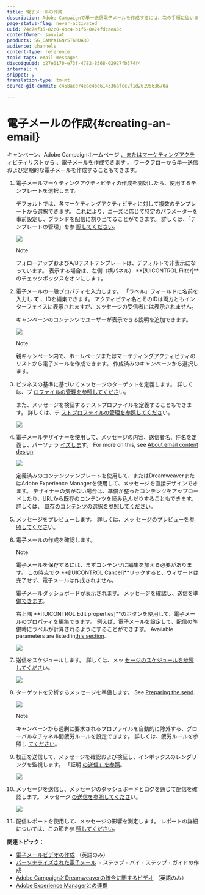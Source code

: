 ```yaml
---
title: 電子メールの作成
description: Adobe Campaignで単一送信電子メールを作成するには、次の手順に従います。
page-status-flag: never-activated
uuid: 74c7ef35-82c0-4bc4-b1f6-8e74fdcaea3c
contentOwner: sauviat
products: SG_CAMPAIGN/STANDARD
audience: channels
content-type: reference
topic-tags: email-messages
discoiquuid: b27e0170-e73f-4782-8568-02927fb374f4
internal: n
snippet: y
translation-type: tm+mt
source-git-commit: c458acd74eae4be614336afcc2f1d2619563670a

---
```



# 電子メールの作成{#creating-an-email}

キャンペーン、Adobe Campaignホームページ [、またはマーケティングアクティビティ](../../start/using/marketing-activities.md#creating-a-marketing-activity)リストから [、電子メール](../../start/using/interface-description.md#home-page)を作成できます [](../../start/using/marketing-activities.md#about-marketing-activities)。 ワークフローから単一送信および定期的な電子メールを作成することもできます。

1. 電子メールマーケティングアクティビティの作成を開始したら、使用するテンプレートを選択します。

   デフォルトでは、各マーケティングアクティビティに対して複数のテンプレートから選択できます。 これにより、ニーズに応じて特定のパラメーターを事前設定し、ブランドを配信に割り当てることができます。 詳しくは、「テンプレートの管理」を参 [照してください](../../start/using/marketing-activity-templates.md)。

   ![](assets/email_creation_1.png)

   >[!NOTE]
   >
   >フォローアップおよびA/Bテストテンプレートは、デフォルトで非表示になっています。 表示する場合は、左側（横パネル） **[!UICONTROL Filter]**のチェックボックスをオンにします。

1. 電子メールの一般プロパティを入力します。 「ラベル」フィールドに名前を入力し **て** 、IDを編集できます。 アクティビティ名とそのIDは両方ともインターフェイスに表示されますが、メッセージの受信者には表示されません。

   キャンペーンのコンテンツでユーザーが表示できる説明を追加できます。

   ![](assets/email_creation_2.png)

   >[!NOTE]
   >
   >親キャンペーン内で、ホームページまたはマーケティングアクティビティのリストから電子メールを作成できます。 作成済みのキャンペーンから選択します。

1. ビジネスの基準に基づいてメッセージのターゲットを定義します。 詳しくは、プ [ロファイルの管理を参照してくださ](../../audiences/using/about-profiles.md)い。

   また、メッセージを検証するテストプロファイルを定義することもできます。 詳しくは、テ [ストプロファイルの管理を参照してくださ](../../sending/using/managing-test-profiles-and-sending-proofs.md#managing-test-profiles)い。

   ![](assets/email_creation_3.png)

1. 電子メールデザイナーを使用して、メッセージの内容、送信者名、件名を定義し、パーソナラ [イズしま](../../designing/using/designing-content-in-adobe-campaign.md)す。 For more on this, see [About email content design](../../designing/using/designing-content-in-adobe-campaign.md).

   ![](assets/email_creation_4.png)

   定義済みのコンテンツテンプレートを使用して、またはDreamweaverまたはAdobe Experience Managerを使用して、メッセージを直接デザインできます。 デザイナーの気がない場合は、準備が整ったコンテンツをアップロードしたり、URLから既存のコンテンツを読み込んだりすることもできます。 詳しくは、 [既存のコンテンツの選択を参照してください](../../designing/using/using-existing-content.md)。

1. メッセージをプレビューします。 詳しくは、メッ [セージのプレビューを参照してくださ](../../sending/using/previewing-messages.md)い。
1. 電子メールの作成を確認します。

   >[!NOTE]
   >
   >電子メールを保存するには、まずコンテンツに編集を加える必要があります。 この時点でク **[!UICONTROL Cancel]**リックすると、ウィザードは完了せず、電子メールは作成されません。

   電子メールダッシュボードが表示されます。 メッセージを確認し、送信を準 [備できます](../../sending/using/preparing-the-send.md)。

   右上隅 **[!UICONTROL Edit properties]**のボタンを使用して、電子メールのプロパティを編集できます。 例えば、電子メールを設定して、配信の準備時にラベルが計算されるようにすることができます。  Available parameters are listed in[this section](../../administration/using/configuring-email-channel.md#list-of-email-properties).

   ![](assets/delivery_dashboard_2.png)

1. 送信をスケジュールします。 詳しくは、メッ [セージのスケジュールを参照してくださ](../../sending/using/about-scheduling-messages.md)い。

   ![](assets/delivery_planning.png)

1. ターゲットを分析するメッセージを準備します。 See [Preparing the send](../../sending/using/confirming-the-send.md).

   ![](assets/preparing_delivery_2.png)

   >[!NOTE]
   >
   >キャンペーンから過剰に要求されるプロファイルを自動的に除外する、グローバルなチャネル間疲労ルールを設定できます。 詳しくは、疲労ルールを参照し [てください](../../administration/using/fatigue-rules.md)。

1. 校正を送信して、メッセージを確認および検証し、インボックスのレンダリングを監視します。 「証明 [の送信」を参照](../../sending/using/managing-test-profiles-and-sending-proofs.md#sending-proofs)。

   ![](assets/bat_select.png)

1. メッセージを送信し、メッセージのダッシュボードとログを通じて配信を確認します。 メッセージ [の送信を参照してくださ](../../sending/using/confirming-the-send.md)い。

   ![](assets/confirm_delivery.png)

1. 配信レポートを使用して、メッセージの影響を測定します。 レポートの詳細については、この節を参 [照してください](../../reporting/using/about-dynamic-reports.md)。

**関連トピック**：

* [電子メールビデオの作成](https://helpx.adobe.com/campaign/kt/acs/using/acs-create-email-from-homepage-feature-video-use.html) （英語のみ）
* [パーソナライズされた電子メール](https://docs.campaign.adobe.com/doc/standard/getting_started/en/ACS_GettingStartedEmail.html) ・ステップ・バイ・ステップ・ガイドの作成
* [Adobe CampaignとDreamweaverの統合に関するビデオ](https://helpx.adobe.com/campaign/kt/acs/using/acs-dreamweaver-integration-feature-video-use.html) （英語のみ）
* [Adobe Experience Managerとの連携](../../integrating/using/integrating-with-experience-manager.md)

